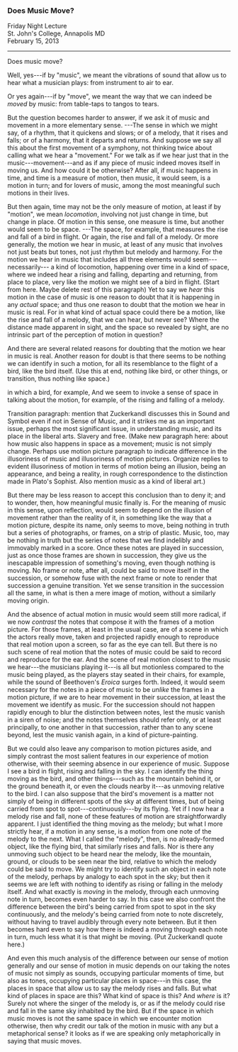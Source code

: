 ### Does Music Move?  

Friday Night Lecture  
St. John's College, Annapolis MD  
February 15, 2013

***

Does music move? 

Well, yes---if by "music", we meant the
vibrations of sound that allow us to hear what a
musician plays: from instrument to air to ear.

Or yes again---if by "move", we meant the way that we
can indeed be *moved* by music: from table-taps to
tangos to tears.

But the question becomes harder to answer, if we
ask it of music and movement in a more elementary
sense. ---The sense in which we might say, of
a rhythm, that it quickens and slows; or of a
melody, that it rises and falls; or of a harmony,
that it departs and returns. And suppose we say
all this about the first movement of a symphony,
not thinking twice about calling what we hear a
"movement." For we talk as if we hear just that
in the music---movement---and as if any piece of
music indeed moves itself in moving us. And how
could it be otherwise? After all, if music happens in time,
and time is a measure of motion, then
music, it would seem, is a motion in turn; and for lovers
of music, among the most meaningful such motions
in their lives.

But then again, time may not be the only measure
of motion, at least if by "motion", we mean
*locomotion*, involving not just change in time,
but change in place. Of motion in this sense, one
measure is time, but another would seem to be
space. ---The space, for example, that measures
the rise and fall of a bird in flight. Or again,
the rise and fall of a melody. Or more generally,
the motion we hear in music, at least of any music
that involves not just beats but tones, not just
rhythm but melody and harmony. For the motion we
hear in music that includes all three elements
would seem---necessarily--- a kind of locomotion,
happening over time in a kind of space, where we
indeed hear a rising and falling, departing and
returning, from place to place, very like the
motion we might see of a bird in flight. (Start
from here. Maybe delete rest of this paragraph)
Yet to say we *hear* this motion in the case of
music is one reason to doubt that it is happening
in any *actual* space; and thus one reason to
doubt that the motion we hear in music is real.
For in what kind of actual space could there be a
motion, like the rise and fall of a melody, that
we can hear, but never see? Where the distance
made apparent in sight, and the space so revealed
by sight, are no intrinsic part of the perception
of motion in question?

And there are several related reasons for doubting that the
motion we hear in music is real.  Another
reason for doubt is that there seems to be nothing
we can identify in such a motion, for all its
resemblance to the flight of a bird, like the bird
itself. (Use this at end, nothing like bird, or other
things, or transition, thus nothing like space.)

in which a bird, for
example, And we seem to invoke a sense of space
in talking about the motion, for example, of the
rising and falling of a melody.

Transition paragraph: mention that Zuckerkandl
discusses this in Sound and Symbol even if not
in Sense of Music, and it strikes me as an
important issue, perhaps the most significant
issue, in understanding music, and its place in
the liberal arts. Slavery and free. (Make new
paragraph here: about how music also happens in
space as a movement; music is not simply change.
Perhaps use motion picture paragraph to indicate
difference in the illusoriness of music and
illusoriness of motion pictures. Organize replies
to evident illusoriness of motion in terms of
motion being an illusion, being an appearance, and
being a reality, in rough correspondence to the
distinction made in Plato's Sophist. Also mention
music as a kind of liberal art.)

But there may be less reason to accept this
conclusion than to deny it; and to wonder, then,
how meaningful music finally is. For the meaning
of music in this sense, upon reflection, would
seem to depend on the illusion of movement rather
than the reality of it, in something like the way
that a motion picture, despite its name, only
seems to move, being nothing in truth but a series
of photographs, or frames, on a strip of plastic.
Music, too, may be nothing in truth but the series
of notes that we find indelibly and immovably
marked in a score. Once these notes are played
in succession, just as once those frames are
shown in succession, they give us the inescapable
impression of something's moving, even though
nothing is moving. No frame or note, after all,
could be said to move itself in the succession,
or somehow fuse with the next frame or note to
render that succession a genuine transition. Yet we
sense transition in the succession all the same,
in what is then a mere image of motion, without a
similarly moving origin.

And the absence of actual motion in music would
seem still more radical, if we now *contrast*
the notes that compose it with the frames of a
motion picture. For those frames, at least in the
usual case, are of a scene in which the actors
really move, taken and projected rapidly enough to
reproduce that real motion upon a screen, so far
as the eye can tell. But there is no such scene of
real motion that the notes of music could be said
to record and reproduce for the ear. And the scene
of real motion closest to the music we hear---the
musicians playing it---is all but motionless
compared to the music being played, as the players
stay seated in their chairs, for example, while
the sound of Beethoven's *Eroica* surges forth.
Indeed, it would seem necessary for the notes
in a piece of music to be *unlike* the frames
in a motion picture, if we are to hear movement
in their succession, at least the movement we
identify as music. For the succession should not
happen rapidly enough to blur the distinction
between notes, lest the music vanish in a siren
of noise; and the notes themselves should refer
only, or at least principally, to one another
in that succession, rather than to any scene
beyond, lest the music vanish again, in a kind of
picture-painting.

But we could also leave any comparison to motion
pictures aside, and simply contrast the most
salient features in our experience of motion
otherwise, with their seeming absence in our
experience of music. Suppose I see a bird in
flight, rising and falling in the sky. I can
identify the thing moving as the bird, and other
things---such as the mountain behind it, or the
ground beneath it, or even the clouds nearby
it---as unmoving relative to the bird. I can also
suppose that the bird's movement is a matter not
simply of being in different spots of the sky at
different times, but of being carried from spot
to spot---continuously---by its flying. Yet if I
now hear a melody rise and fall, none of these
features of motion are straightforwardly apparent.
I just identified the thing moving as the melody;
but what I more strictly hear, if a motion in any
sense, is a motion from one note of the melody to
the next. What I called the "melody", then, is
no already-formed object, like the flying bird,
that similarly rises and falls. Nor is there any
unmoving such object to be heard near the melody,
like the mountain, ground, or clouds to be seen
near the bird, relative to which the melody could
be said to move. We might try to identify such
an object in each note of the melody, perhaps by
analogy to each spot in the sky; but then it seems
we are left with nothing to identify as rising or
falling in the melody itself. And what exactly
is *moving* in the melody, through each unmoving
note in turn, becomes even harder to say. In this
case we also confront the difference between the
bird's being carried from spot to spot in the
sky continuously, and the melody's being carried
from note to note discretely, without having to
travel audibly through every note between.  But it then becomes
hard even to say how there is indeed a moving through
each note in turn, much less what it is that might be
moving. (Put Zuckerkandl quote here.) 

And even this much analysis of the
difference between our sense of motion generally and our
sense of motion in music depends on our taking the notes of
music not simply as sounds, occupying particular moments of
time, but also as tones, occupying particular places in
space---in this case, the places in space that allow us to
say the melody rises and falls. But what kind of places
in space are this? What kind of space is this? And *where* is
it? Surely not where the singer of the melody is, or as if the
melody could rise and fall in the same sky inhabited by the
bird. But if the space in which music moves is not the same
space in which we encounter motion otherwise, then why
credit our talk of the motion in music with any but a
metaphorical sense? it looks
as if we are speaking only metaphorically in saying that
music moves. 
